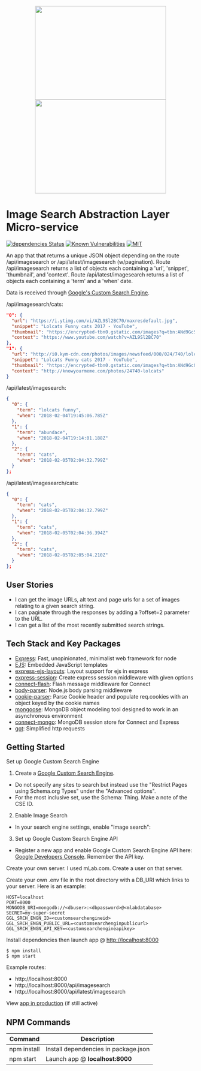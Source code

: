<!-- [travis]: https://travis-ci.org/Answart/img-srch-abs-lyr-ms -->
[dependency]: https://david-dm.org/Answart/img-srch-abs-lyr-ms
[snyk]: https://snyk.io/test/github/Answart/img-srch-abs-lyr-ms
[MIT]: https://github.com/Answart/img-srch-abs-lyr-ms/blob/master/LICENSE.md

<p align="center">
  <img src="https://user-images.githubusercontent.com/4269260/51512883-fd2aab80-1dbc-11e9-9ba0-f6f04ea4f654.png" height="250" width="350">
  <img src="https://user-images.githubusercontent.com/4269260/51729172-72011e00-2027-11e9-9203-91152493ea9f.png" height="250" width="350">
</p>

# Image Search Abstraction Layer Micro-service

<!-- [![Build Status](https://travis-ci.org/Answart/img-srch-abs-lyr-ms.svg)][travis] -->
[![dependencies Status](https://david-dm.org/Answart/img-srch-abs-lyr-ms/status.svg)][dependency]
[![Known Vulnerabilities](https://snyk.io/test/github/Answart/img-srch-abs-lyr-ms/badge.svg)][snyk]
[![MIT](https://img.shields.io/github/license/Answart/img-srch-abs-lyr-ms.svg)][MIT]

An app that that returns a unique JSON object depending on the route /api/imagesearch or /api/latest/imagesearch (w/pagination). Route /api/imagesearch returns a list of objects each containing a 'url', 'snippet', 'thumbnail', and 'context'. Route /api/latest/imagesearch returns a list of objects each containing a 'term' and a 'when' date.

Data is received through [Google's Custom Search Engine](https://cse.google.com/cse).

/api/imagesearch/cats:
```json
"0": {
  "url": "https://i.ytimg.com/vi/AZL9Sl2BC70/maxresdefault.jpg",
  "snippet": "Lolcats Funny cats 2017 - YouTube",
  "thumbnail": "https://encrypted-tbn0.gstatic.com/images?q=tbn:ANd9GcSLJFHmB-RbsTEH7IV6HdwkWXChnDDG24us-TdS_OpClDl0CYW4KGHIY54",
  "context": "https://www.youtube.com/watch?v=AZL9Sl2BC70"
},
"1": {
  "url": "http://i0.kym-cdn.com/photos/images/newsfeed/000/024/740/lolcats-funny-pictures-halp-not-for-sale.jpg",
  "snippet": "Lolcats Funny cats 2017 - YouTube",
  "thumbnail": "https://encrypted-tbn0.gstatic.com/images?q=tbn:ANd9GcQlL11_9PbybfWKO97GPAJY14zqm2RPtcIHGBZcr_1LSas7K7o0yP43zSc",
  "context": "http://knowyourmeme.com/photos/24740-lolcats"
}
```

/api/latest/imagesearch:
```json
{
  "0": {
    "term": "lolcats funny",
    "when": "2018-02-04T19:45:06.785Z"
  },
  "1": {
    "term": "abundace",
    "when": "2018-02-04T19:14:01.188Z"
  },
  "2": {
    "term": "cats",
    "when": "2018-02-05T02:04:32.799Z"
  }
};
```

/api/latest/imagesearch/cats:
```json
{
  "0": {
    "term": "cats",
    "when": "2018-02-05T02:04:32.799Z"
  },
  "1": {
    "term": "cats",
    "when": "2018-02-05T02:04:36.394Z"
  },
  "2": {
    "term": "cats",
    "when": "2018-02-05T02:05:04.210Z"
  }
};
```

User Stories
------------

- I can get the image URLs, alt text and page urls for a set of images relating to a given search string.
- I can paginate through the responses by adding a ?offset=2 parameter to the URL.
- I can get a list of the most recently submitted search strings.

Tech Stack and Key Packages
---------------------------

* [Express](https://expressjs.com/): Fast, unopinionated, minimalist web framework for node
* [EJS](https://ejs.co/): Embedded JavaScript templates
* [express-ejs-layouts](https://github.com/Soarez/express-ejs-layouts#readme): Layout support for ejs in express
* [express-session](https://github.com/expressjs/session#readme): Create express session middleware with given options
* [connect-flash](https://github.com/jaredhanson/connect-flash#readme): Flash message middleware for Connect
* [body-parser](https://github.com/expressjs/body-parser#readme): Node.js body parsing middleware
* [cookie-parser](https://github.com/expressjs/cookie-parser): Parse Cookie header and populate req.cookies with an object keyed by the cookie names
* [mongoose](https://mongoosejs.com/): MongoDB object modeling tool designed to work in an asynchronous environment
* [connect-mongo](https://github.com/jdesboeufs/connect-mongo#readme): MongoDB session store for Connect and Express
* [got](https://github.com/sindresorhus/got#readme): Simplified http requests

Getting Started
---------------

Set up Google Custom Search Engine

1. Create a [Google Custom Search Engine](https://cse.google.com/cse).

- Do not specify any sites to search but instead use the "Restrict Pages using Schema.org Types" under the "Advanced options".
- For the most inclusive set, use the Schema: Thing. Make a note of the CSE ID.

2. Enable Image Search

- In your search engine settings, enable "Image search":

3. Set up Google Custom Search Engine API

- Register a new app and enable Google Custom Search Engine API here: [Google Developers Console](https://console.developers.google.com/). Remember the API key.

Create your own server. I used mLab.com.
Create a user on that server.

Create your own .env file in the root directory with a DB_URI which links to your server. Here is an example:
```shell
HOST=localhost
PORT=8000
MONGODB_URI=mongodb://<dbuser>:<dbpassword>@<mlabdatabase>
SECRET=my-super-secret
GGL_SRCH_ENGN_ID=<customsearchengineid>
GGL_SRCH_ENGN_PUBLIC_URL=<customsearchenginpublicurl>
GGL_SRCH_ENGN_API_KEY=<customsearchengineapikey>
```

Install dependencies then launch app @ [http://localhost:8000](http://localhost:8000)
```shell
$ npm install
$ npm start
```

Example routes:

* http://localhost:8000
* http://localhost:8000/api/imagesearch
* http://localhost:8000/api/latest/imagesearch

View [app in production](https://answart-img-srch-abs-lyr.herokuapp.com) (if still active)

NPM Commands
------------

| Command | Description |
|---------|-------------|
| npm install | Install dependencies in package.json |
| npm start | Launch app @ **localhost:8000** |
